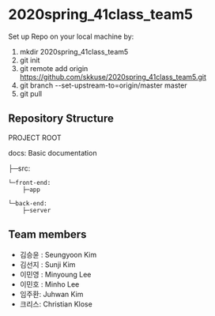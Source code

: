 # 2020spring_41class_team5

Set up Repo on your local machine by:
1. mkdir 2020spring_41class_team5
2. git init
3. git remote add origin https://github.com/skkuse/2020spring_41class_team5.git
4. git branch --set-upstream-to=origin/master master
4. git pull




## Repository Structure

PROJECT ROOT

docs: Basic documentation

├─src:

    └─front-end:
        ├─app
        
    └─back-end:
        ├─server

## Team members

- 김승윤 : Seungyoon Kim
- 김선지 : Sunji Kim
- 이민영 : Minyoung Lee
- 이민호 : Minho Lee
- 임주환: Juhwan Kim
- 크리스: Christian Klose
